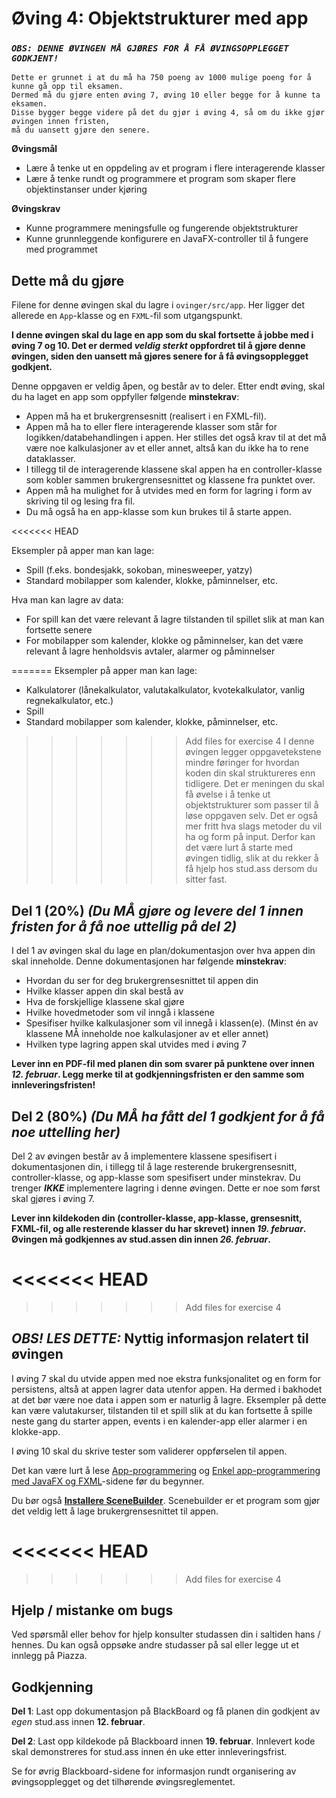 # Øving 4: Objektstrukturer med app


### ***`OBS: DENNE ØVINGEN MÅ GJØRES FOR Å FÅ ØVINGSOPPLEGGET GODKJENT!`***
```
Dette er grunnet i at du må ha 750 poeng av 1000 mulige poeng for å kunne gå opp til eksamen. 
Dermed må du gjøre enten øving 7, øving 10 eller begge for å kunne ta eksamen. 
Disse bygger begge videre på det du gjør i øving 4, så om du ikke gjør øvingen innen fristen, 
må du uansett gjøre den senere.
```

**Øvingsmål**
- Lære å tenke ut en oppdeling av et program i flere interagerende klasser
- Lære å tenke rundt og programmere et program som skaper flere objektinstanser under kjøring

**Øvingskrav**
- Kunne programmere meningsfulle og fungerende objektstrukturer
- Kunne grunnleggende konfigurere en JavaFX-controller til å fungere med programmet

## Dette må du gjøre
Filene for denne øvingen skal du lagre i `ovinger/src/app`. Her ligger det allerede en `App`-klasse og en `FXML`-fil som utgangspunkt. 

**I denne øvingen skal du lage en app som du skal fortsette å jobbe med i øving 7 og 10. Det er dermed *veldig sterkt* oppfordret 
til å gjøre denne øvingen, siden den uansett må gjøres senere for å få øvingsopplegget godkjent.** 

Denne oppgaven er veldig åpen, og består av to deler. Etter endt øving, skal du ha laget en app som oppfyller følgende **minstekrav**:

* Appen må ha et brukergrensesnitt (realisert i en FXML-fil).
* Appen må ha to eller flere interagerende klasser som står for logikken/databehandlingen i appen. 
Her stilles det også krav til at det må være noe kalkulasjoner av et eller annet, altså kan du ikke ha to rene dataklasser.
* I tillegg til de interagerende klassene skal appen ha en controller-klasse som kobler sammen brukergrensesnittet og klassene fra punktet over.
* Appen må ha mulighet for å utvides med en form for lagring i form av skriving til og lesing fra fil.
* Du må også ha en app-klasse som kun brukes til å starte appen. 

<<<<<<< HEAD
<br>

Eksempler på apper man kan lage:
* Spill (f.eks. bondesjakk, sokoban, minesweeper, yatzy)
* Standard mobilapper som kalender, klokke, påminnelser, etc.

Hva man kan lagre av data:
* For spill kan det være relevant å lagre tilstanden til spillet slik at man kan fortsette senere
* For mobilapper som kalender, klokke og påminnelser, kan det være relevant å lagre henholdsvis avtaler, alarmer og påminnelser

=======
Eksempler på apper man kan lage:
* Kalkulatorer (lånekalkulator, valutakalkulator, kvotekalkulator, vanlig regnekalkulator, etc.)
* Spill
* Standard mobilapper som kalender, klokke, påminnelser, etc.

>>>>>>> Add files for exercise 4
I denne øvingen legger oppgavetekstene mindre føringer for hvordan koden din skal struktureres enn tidligere. 
Det er meningen du skal få øvelse i å tenke ut objektstrukturer som passer til å løse oppgaven selv. 
Det er også mer fritt hva slags metoder du vil ha og form på input. Derfor kan det være lurt å starte med øvingen tidlig,
slik at du rekker å få hjelp hos stud.ass dersom du sitter fast.


## Del 1 (20%) *(Du MÅ gjøre og levere del 1 innen fristen for å få noe uttellig på del 2)*
I del 1 av øvingen skal du lage en plan/dokumentasjon over hva appen din skal inneholde. 
Denne dokumentasjonen har følgende **minstekrav**:
*  Hvordan du ser for deg brukergrensesnittet til appen din
*  Hvilke klasser appen din skal bestå av
*  Hva de forskjellige klassene skal gjøre
*  Hvilke hovedmetoder som vil inngå i klassene
*  Spesifiser hvilke kalkulasjoner som vil innegå i klassen(e). (Minst én av klassene MÅ inneholde noe kalkulasjoner av et eller annet)
*  Hvilken type lagring appen skal utvides med i øving 7

**Lever inn en PDF-fil med planen din som svarer på punktene over innen *12. februar*. 
Legg merke til at godkjenningsfristen er den samme som innleveringsfristen!**


## Del 2 (80%) *(Du MÅ ha fått del 1 godkjent for å få noe uttelling her)*
Del 2 av øvingen består av å implementere klassene spesifisert i dokumentasjonen din, i tillegg til å lage resterende brukergrensesnitt, 
controller-klasse, og app-klasse som spesifisert under minstekrav. Du trenger ***IKKE*** implementere lagring i denne øvingen. 
Dette er noe som først skal gjøres i øving 7.

**Lever inn kildekoden din (controller-klasse, app-klasse, grensesnitt, FXML-fil, og alle resterende klasser du har skrevet) innen 
*19. februar*. Øvingen må godkjennes av stud.assen din innen *26. februar*.**

<<<<<<< HEAD
<br>
=======
>>>>>>> Add files for exercise 4

## ***OBS! LES DETTE:*** Nyttig informasjon relatert til øvingen  
I øving 7 skal du utvide appen med noe ekstra funksjonalitet og en form for persistens, altså at appen lagrer data 
utenfor appen. Ha dermed i bakhodet at det bør være noe data i appen som er naturlig å lagre. 
Eksempler på dette kan være valutakurser, tilstanden til et spill slik at du kan fortsette å spille neste gang du starter appen, 
events i en kalender-app eller alarmer i en klokke-app.

I øving 10 skal du skrive tester som validerer oppførselen til appen.

Det kan være lurt å lese [App-programmering](https://www.ntnu.no/wiki/display/tdt4100/App-programmering) og 
[Enkel app-programmering med JavaFX og FXML](https://www.ntnu.no/wiki/display/tdt4100/Enkel+app-programmering+med+JavaFX+og+FXML)-sidene 
før du begynner.

Du bør også **[Installere SceneBuilder](https://www.ntnu.no/wiki/display/tdt4100/Installere+SceneBuilder)**. 
Scenebuilder er et program som gjør det veldig lett å lage brukergrensesnittet til appen. 

<<<<<<< HEAD
<br>
=======
>>>>>>> Add files for exercise 4

## Hjelp / mistanke om bugs
Ved spørsmål eller behov for hjelp konsulter studassen din i saltiden hans / hennes. Du kan også oppsøke andre studasser på sal eller 
legge ut et innlegg på Piazza.


## Godkjenning
**Del 1**: Last opp dokumentasjon på BlackBoard og få planen din godkjent av *egen* stud.ass innen **12. februar**. 

**Del 2**: Last opp kildekode på Blackboard innen **19. februar**. Innlevert kode skal demonstreres for stud.ass 
innen én uke etter innleveringsfrist. 

Se for øvrig Blackboard-sidene for informasjon rundt organisering av øvingsopplegget og det tilhørende 
øvingsreglementet.
